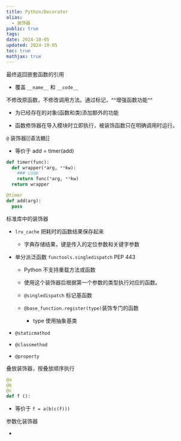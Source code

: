 ```yaml
---
title: Python/Decorator
alias:
  - 装饰器
public: true
tags:
date: 2024-10-05
updated: 2024-10-05
toc: true
mathjax: true
---
```


最终返回嵌套函数的引用

  + 覆盖 `__name__` 和 `__code__`

不修改原函数，不修改调用方法。通过标记，^^增强函数功能^^

  + 为已经存在的对象(函数和类)添加额外的功能

  + 函数修饰器在导入模块时立即执行，被装饰函数只在明确调用时运行。

`@` 装饰器[[语法糖]]

  + 等价于 add = timer(add)

```python
def timer(func):
  def wrapper(*arg, **kw):
    ### code
    return func(*arg, **kw)
  return wrapper

@timer
def add(arg):
  pass
```

标准库中的装饰器

  + `lru_cache` 把耗时的函数结果保存起来

    + 字典存储结果，键是传入的定位参数和关键字参数

  + 单分派泛函数 `functools.singledispatch` PEP 443

    + Python 不支持重载方法或函数

    + 使用这个装饰器后根据第一个参数的类型执行对应的函数。

    + `@singledispatch` 标记基函数

    + `@base_function.register(type)`装饰专门的函数

      + type 使用抽象基类

  + `@staticmathod`

  + `@classmethod`

  + `@property`

叠放装饰器，按叠放顺序执行

```python
@a
@b
@c
def f ():
```

  + 等价于 `f = a(b(c(f)))`

参数化装饰器

  + 
